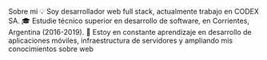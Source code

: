  Sobre mi
💡   Soy desarrollador web full stack, actualmente trabajo en CODEX SA.
🎓  Estudie técnico superior en desarrollo de software, en Corrientes, Argentina (2016-2019).
🌱  Estoy en constante aprendizaje en desarrollo de aplicaciones móviles, infraestructura de servidores y ampliando mis conocimientos sobre web

